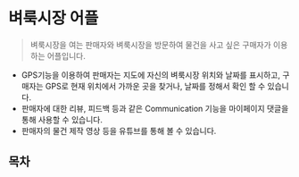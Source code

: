 # 벼룩시장 어플
> 벼룩시장을 여는 판매자와 벼룩시장을 방문하여 물건을 사고 싶은 구매자가 이용하는 어플입니다.
- GPS기능을 이용하여 판매자는 지도에 자신의 벼룩시장 위치와 날짜를 표시하고, 구매자는 GPS로 현재 위치에서 가까운 곳을 찾거나, 날짜를 정해서 확인 할 수 있습니다.
- 판매자에 대한 리뷰, 피드백 등과 같은 Communication 기능을 마이페이지 댓글을 통해 사용할 수 있습니다.
- 판매자의 물건 제작 영상 등을 유튜브를 통해 볼 수 있습니다.

## 목차

